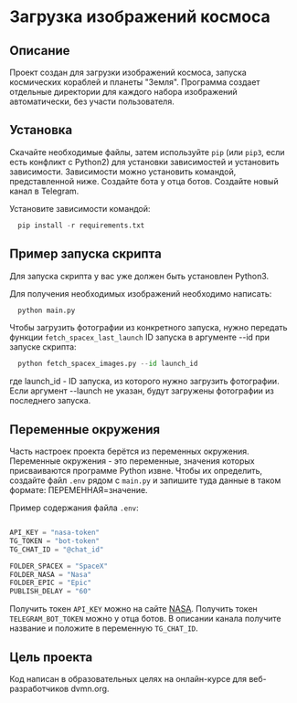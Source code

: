 # Загрузка изображений космоса
## Описание
Проект создан для загрузки изображений космоса, запуска космических кораблей и планеты "Земля". Программа создает отдельные директории для каждого набора изображений автоматически, без участи пользователя.


## Установка
Скачайте необходимые файлы, затем используйте `pip` (или `pip3`, если есть конфликт с Python2) для установки зависимостей и установить зависимости. Зависимости можно установить командой, представленной ниже.
Создайте бота у отца ботов. Создайте новый канал в Telegram.

Установите зависимости командой:
```python
  pip install -r requirements.txt
```

## Пример запуска скрипта
Для запуска скрипта у вас уже должен быть установлен Python3.

Для получения необходимых изображений необходимо написать:

```python
  python main.py
```
Чтобы загрузить фотографии из конкретного запуска, нужно передать функции `fetch_spacex_last_launch` ID запуска в аргументе --id при запуске скрипта:

```python
  python fetch_spacex_images.py --id launch_id
```
где launch_id - ID запуска, из которого нужно загрузить фотографии. Если аргумент --launch не указан, будут загружены фотографии из последнего запуска.

## Переменные окружения
Часть настроек проекта берётся из переменных окружения.
Переменные окружения - это переменные, значения которых присваиваются программе Python извне.
Чтобы их определить, создайте файл `.env` рядом с `main.py` и запишите туда данные в таком формате: ПЕРЕМЕННАЯ=значение.

Пример содержания файла `.env`:

```python

API_KEY = "nasa-token"
TG_TOKEN = "bot-token"
TG_CHAT_ID = "@chat_id"

FOLDER_SPACEX = "SpaceX"
FOLDER_NASA = "Nasa"
FOLDER_EPIC = "Epic"
PUBLISH_DELAY = "60"

```

Получить токен `API_KEY` можно на сайте [NASA](https://api.nasa.gov/).
Получить токен `TELEGRAM_BOT_TOKEN` можно у отца ботов.
В описании канала получите название и положите в переменную `TG_CHAT_ID`.

## Цель проекта
Код написан в образовательных целях на онлайн-курсе для веб-разработчиков dvmn.org.

